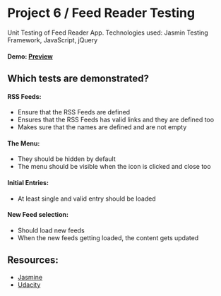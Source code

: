 # Project 6 / Feed Reader Testing

Unit Testing of Feed Reader App.
Technologies used: Jasmin Testing Framework, JavaScript, jQuery

#### Demo: [Preview](https://h-ARTS.github.io/p6)

## Which tests are demonstrated?

#### RSS Feeds:

* Ensure that the RSS Feeds are defined
* Ensures that the RSS Feeds has valid links and they are defined too
* Makes sure that the names are defined and are not empty

#### The Menu:

* They should be hidden by default
* The menu should be visible when the icon is clicked and close too

#### Initial Entries:

* At least single and valid entry should be loaded

#### New Feed selection: 

* Should load new feeds
* When the new feeds getting loaded, the content gets updated

## Resources:

* [Jasmine](http://jasmine.github.io/)
* [Udacity](https://www.udacity.com)
